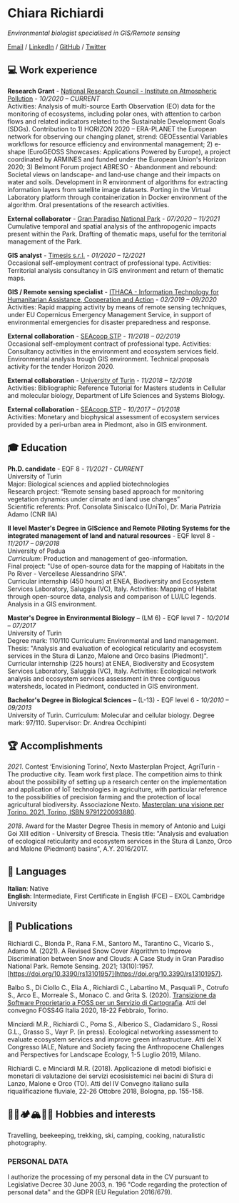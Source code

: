 # Chiara Richiardi
*Environmental biologist specialised in GIS/Remote sensing*

[Email](mailto:chiara.richiardi@gmail.com) / [LinkedIn](https://www.linkedin.com/in/chiara-richiardi) / [GitHub](https://github.com/chiararik) / [Twitter](https://twitter.com/chiararichiardi)

## 💻 Work experience
**Research Grant** - [National Research Council - Institute on Atmospheric Pollution](https://en.iia.cnr.it/) - *10/2020 – CURRENT*  
Activities: Analysis of multi-source Earth Observation (EO) data for the monitoring of ecosystems, including polar ones, with attention to carbon flows and related indicators related to the Sustainable Development Goals (SDGs). Contribution to 1) HORIZON 2020 – ERA-PLANET the European network for observing our changing planet, strend: GEOEssential Variables workflows for resource efficiency and environmental management; 2) e-shape (EuroGEOSS Showcases: Applications Powered by Europe), a project coordinated by ARMINES and funded under the European Union's Horizon 2020; 3) Belmont Forum project ABRESO - Abandonment and rebound: Societal views on landscape- and land-use change and their impacts on water and soils. Development in R environment of algorithms for extracting information layers from satellite image datasets. Porting in the Virtual Laboratory platform through containerization in Docker environment of the algorithm. Oral presentations of the research activities.

**External collaborator** - [Gran Paradiso National Park](https://www.pngp.it/en) - *07/2020 – 11/2021*  
Cumulative temporal and spatial analysis of the anthropogenic impacts present within the Park. Drafting of thematic maps, useful for the territorial management of the Park.

**GIS analyst** - [Timesis s.r.l.](www.timesis.it) - *01/2020 – 12/2021*  
Occasional self-employment contract of professional type.
Activities: Territorial analysis consultancy in GIS environment and return of thematic maps.

**GIS / Remote sensing specialist** - [ITHACA - Information Technology for Humanitarian Assistance, Cooperation and Action](http://ithacaweb.org/) - *02/2019 – 09/2020*  
Activities: Rapid mapping activity by means of remote sensing techniques, under EU Copernicus Emergency Management Service, in support of environmental emergencies for disaster preparedness and response.

**External collaboration** - [SEAcoop STP](www.seacoop.com) - *11/2018 – 02/2019*  
Occasional self-employment contract of professional type.
Activities: Consultancy activities in the environment and ecosystem services field. Environmental analysis trough GIS environment. Technical proposals activity for the tender Horizon 2020.

**External collaboration** - [University of Turin](https://www.unito.it/) - *11/2018 – 12/2018*  
Activities: Bibliographic Reference Tutorial for Masters students in Cellular and molecular biology, Department of Life Sciences and Systems Biology.

**External collaboration** - [SEAcoop STP](www.seacoop.com) - *10/2017 – 01/2018*  
Activities: Monetary and biophysical assessment of ecosystem services provided by a peri-urban area in Piedmont, also in GIS environment.


## 🎓 Education
**Ph.D. candidate** - EQF 8 - *11/2021 - CURRENT*  
University of Turin  
Major: Biological sciences and applied biotechnologies  
Research project: “Remote sensing based approach for monitoring vegetation dynamics under climate and land use changes”  
Scientific referents: Prof. Consolata Siniscalco (UniTo), Dr. Maria Patrizia Adamo (CNR IIA)  

**II level Master's Degree in GIScience and Remote Piloting Systems for the integrated management of land and natural resources** - EQF level 8 - *11/2017 – 09/2018*  
University of Padua  
*Curriculum*: Production and management of geo-information.  
Final project: "Use of open-source data for the mapping of Habitats in the Po River - Vercellese Alessandrino SPA".  
Curricular internship (450 hours) at ENEA, Biodiversity and Ecosystem Services Laboratory, Saluggia (VC), Italy. Activities: Mapping of Habitat through open-source data, analysis and comparison of LU/LC legends. Analysis in a GIS environment.  

**Master's Degree in Environmental Biology** – (LM 6) - EQF level 7 - *10/2014 – 07/2017*  
University of Turin  
Degree mark: 110/110 
Curriculum: Environmental and land management.   
Thesis: "Analysis and evaluation of ecological reticularity and ecosystem services in the Stura di Lanzo, Malone and Orco basins (Piedmont)".  
Curricular internship (225 hours) at ENEA, Biodiversity and Ecosystem Services Laboratory, Saluggia (VC), Italy. Activities: Ecological network analysis and ecosystem services assessment in three contiguous watersheds, located in Piedmont, conducted in GIS environment.  

**Bachelor's Degree in Biological Sciences** – (L-13) - EQF level 6 - *10/2010 – 09/2013*  
University of Turin. Curriculum: Molecular and cellular biology. Degree mark: 97/110. Supervisor: Dr. Andrea Occhipinti  

## 🏆 Accomplishments
*2021*. Contest ‘Envisioning Torino’, Nexto Masterplan Project, AgriTurin - The productive city. Team work first place. The competition aims to think about the possibility of setting up a research center on the implementation and application of IoT technologies in agriculture, with particular reference to the possibilities of precision farming and the protection of local agricultural biodiversity. Associazione Nexto. [Masterplan: una visione per Torino. 2021, Torino, ISBN 9791220093880](https://www.nextomasterplan.it/masterplan/).

*2018*. Award for the Master Degree Thesis in memory of Antonio and Luigi Goi XIII edition - University of Brescia. Thesis title: "Analysis and evaluation of ecological reticularity and ecosystem services in the Stura di Lanzo, Orco and Malone (Piedmont) basins", A.Y. 2016/2017.

## 💬 Languages
**Italian**: Native  
**English**: Intermediate, First Certificate in English (FCE) – EXOL Cambridge University  

## 📄 Publications
Richiardi C., Blonda P., Rana F.M., Santoro M., Tarantino C., Vicario S., Adamo M. (2021). A Revised Snow Cover Algorithm to Improve Discrimination between Snow and Clouds: A Case Study in Gran Paradiso National Park. Remote Sensing. 2021; 13(10):1957. [https://doi.org/10.3390/rs13101957](https://doi.org/10.3390/rs13101957).

Balbo S., Di Ciollo C., Elia A., Richiardi C., Labartino M., Pasquali P., Cotrufo S., Arco E., Morreale S., Monaco C. and Grita S. (2020). [Transizione da Software Proprietario a FOSS per un Servizio di Cartografia](https://zenodo.org/record/3723866#.YunUs3bP02w). Atti del convegno FOSS4G Italia 2020, 18-22 Febbraio, Torino.

Minciardi M.R., Richiardi C., Poma S., Alberico S., Ciadamidaro S., Rossi G.L., Grasso S., Vayr P. (in press). Ecological networking assessment to evaluate ecosystem services and improve green infrastructure. Atti del X Congresso IALE, Nature and Society facing the Anthropocene Challenges and Perspectives for Landscape Ecology, 1-5 Luglio 2019, Milano.

Richiardi C. e Minciardi M.R. (2018). Applicazione di metodi biofisici e monetari di valutazione dei servizi ecosisistemici nei bacini di Stura di Lanzo, Malone e Orco (TO). Atti del IV Convegno italiano sulla riqualificazione fluviale, 22-26 Ottobre 2018, Bologna, pp. 155-158.


## 🧭🐝🏕️🏔️👨‍🍳 Hobbies and interests
Travelling, beekeeping, trekking, ski, camping, cooking, naturalistic photography.

### PERSONAL DATA 
I authorize the processing of my personal data in the CV pursuant to Legislative Decree 30 June 2003, n. 196 "Code regarding the protection of personal data" and the GDPR (EU Regulation 2016/679).
